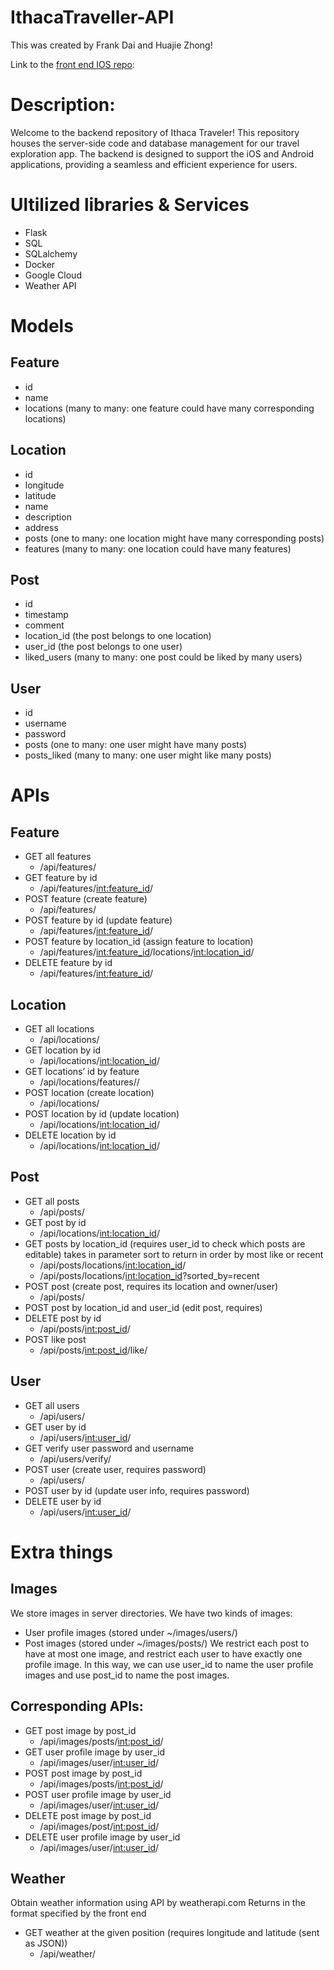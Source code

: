 # IthacaTraveller-API

This was created by Frank Dai and Huajie Zhong!

Link to the [front end IOS repo](https://github.com/HackGroup1/IthacaTraveller-IOS):

# Description:

Welcome to the backend repository of Ithaca Traveler! This repository houses the server-side code and database management for our travel exploration app. The backend is designed to support the iOS and Android applications, providing a seamless and efficient experience for users.

# Ultilized libraries & Services
- Flask
- SQL
- SQLalchemy
- Docker
- Google Cloud
- Weather API


# Models

## Feature
- id
- name
- locations (many to many: one feature could have many corresponding locations)

## Location
- id
- longitude
- latitude
- name
- description
- address
- posts (one to many: one location might have many corresponding posts)
- features (many to many: one location could have many features)

## Post
- id
- timestamp
- comment
- location_id (the post belongs to one location)
- user_id (the post belongs to one user)
- liked_users (many to many: one post could be liked by many users)

## User
- id
- username
- password
- posts (one to many: one user might have many posts)
- posts_liked (many to many: one user might like many posts)

# APIs

## Feature
- GET all features
  - /api/features/
- GET feature by id
  - /api/features/<int:feature_id>/
- POST feature (create feature)
  - /api/features/
- POST feature by id (update feature)
  - /api/features/<int:feature_id>/
- POST feature by location_id (assign feature to location)
  - /api/features/<int:feature_id>/locations/<int:location_id>/
- DELETE feature by id
  - /api/features/<int:feature_id>/

## Location
- GET all locations
  - /api/locations/
- GET location by id
  - /api/locations/<int:location_id>/
- GET locations’ id by feature
  - /api/locations/features/<feature>/
- POST location (create location)
  - /api/locations/
- POST location by id (update location)
  - /api/locations/<int:location_id>/
- DELETE location by id
  - /api/locations/<int:location_id>/

## Post
- GET all posts
  - /api/posts/
- GET post by id
  - /api/locations/<int:location_id>/
- GET posts by location_id (requires user_id to check which posts are editable) takes in parameter sort to return in order by most like or recent
  - /api/posts/locations/<int:location_id>/
  - /api/posts/locations/<int:location_id>?sorted_by=recent
- POST post (create post, requires its location and owner/user)
  - /api/posts/
- POST post by location_id and user_id (edit post, requires)
- DELETE post by id
  - /api/posts/<int:post_id>/
- POST like post
  - /api/posts/<int:post_id>/like/

## User
- GET all users
  - /api/users/
- GET user by id
  - /api/users/<int:user_id>/
- GET verify user password and username
  - /api/users/verify/
- POST user (create user, requires password)
  - /api/users/
- POST user by id (update user info, requires password)
- DELETE user by id
  - /api/users/<int:user_id>/

# Extra things

## Images
We store images in server directories.
We have two kinds of images: 
- User profile images (stored under ~/images/users/)
- Post images (stored under ~/images/posts/)
We restrict each post to have at most one image, and restrict each user to have exactly one profile image. In this way, we can use user_id to name the user profile images and use post_id to name the post images.


## Corresponding APIs:
- GET post image by post_id
  - /api/images/posts/<int:post_id>/
- GET user profile image by user_id
  - /api/images/user/<int:user_id>/
- POST post image by post_id
  - /api/images/posts/<int:post_id>/
- POST user profile image by user_id
  - /api/images/user/<int:user_id>/
- DELETE post image by post_id
  - /api/images/post/<int:post_id>/
- DELETE user profile image by user_id
  - /api/images/user/<int:user_id>/

## Weather
Obtain weather information using API by weatherapi.com
Returns in the format specified by the front end

- GET weather at the given position (requires longitude and latitude (sent as JSON))
  - /api/weather/
